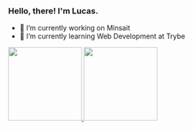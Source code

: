 ### Hello, there! I'm Lucas.

- 🔭 I’m currently working on Minsait
- 🌱 I’m currently learning Web Development at Trybe

<a href="https://github.com/lucasiqueira/github-readme-stats">
  <img height=150em src="https://github-readme-stats.vercel.app/api?username=lucasiqueira&theme=gotham&hide=stars,issues&count_private=true&show_icons=true" />
</a>
<a href="https://github.com/lucasiqueira/convoychat">
  <img height=150em src="https://github-readme-stats.vercel.app/api/top-langs/?username=lucasiqueira&theme=gotham&layout=compact" />
</a>

##
